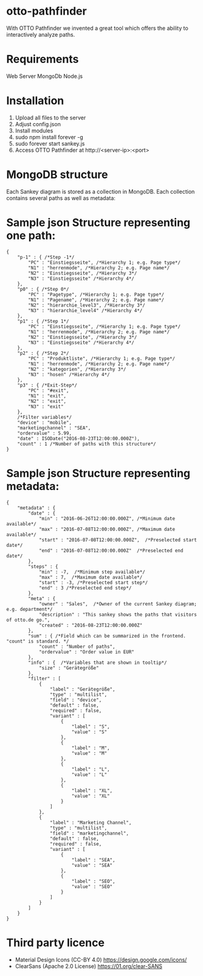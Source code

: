 # otto-pathfinder
With OTTO Pathfinder we invented a great tool which offers the ability to interactively analyze paths.


# Requirements
Web Server
MongoDb
Node.js


# Installation
1. Upload all files to the server 
2. Adjust config.json
3. Install modules
4. sudo npm install forever -g
5. sudo forever start sankey.js
6. Access OTTO Pathfinder at http://\<server-ip\>:\<port\>


# MongoDB structure
Each Sankey diagram is stored as a collection in MongoDB. Each collection contains several paths as well as metadata:


# Sample json Structure representing one path:
```
{
    "p-1" : { /*Step -1*/
        "PC" : "Einstiegsseite", /*Hierarchy 1; e.g. Page type*/
        "N1" : "herrenmode", /*Hierarchy 2; e.g. Page name*/
        "N2" : "Einstiegsseite", /*Hierarchy 3*/
        "N3" : "Einstiegsseite" /*Hierarchy 4*/
    },
    "p0" : { /*Step 0*/
        "PC" : "Pagetype", /*Hierarchy 1; e.g. Page type*/
        "N1" : "Pagename", /*Hierarchy 2; e.g. Page name*/
        "N2" : "hierarchie_level3", /*Hierarchy 3*/
        "N3" : "hierarchie_level4" /*Hierarchy 4*/
    },
    "p1" : { /*Step 1*/
        "PC" : "Einstiegsseite", /*Hierarchy 1; e.g. Page type*/
        "N1" : "herrenmode", /*Hierarchy 2; e.g. Page name*/
        "N2" : "Einstiegsseite", /*Hierarchy 3*/
        "N3" : "Einstiegsseite" /*Hierarchy 4*/
    },
    "p2" : { /*Step 2*/
        "PC" : "Produktliste", /*Hierarchy 1; e.g. Page type*/
        "N1" : "herrenmode", /*Hierarchy 2; e.g. Page name*/
        "N2" : "kategorien", /*Hierarchy 3*/
        "N3" : "hosen" /*Hierarchy 4*/
    },
    "p3" : { /*Exit-Step*/
        "PC" : "#exit",
        "N1" : "exit",
        "N2" : "exit",
        "N3" : "exit"
    },
    /*Filter variables*/
    "device" : "mobile",
    "marketingchannel" : "SEA",
    "ordervalue" : 5.99,
    "date" : ISODate("2016-08-23T12:00:00.000Z"),
    "count" : 1 /*Number of paths with this structure*/
}
```


# Sample json Structure representing metadata:
```
{
    "metadata" : {
        "date" : {
            "min" : "2016-06-26T12:00:00.000Z", /*Minimum date available*/
            "max" : "2016-07-08T12:00:00.000Z", /*Maximum date available*/
            "start" : "2016-07-08T12:00:00.000Z",  /*Preselected start date*/
            "end" : "2016-07-08T12:00:00.000Z"  /*Preselected end date*/
        },
        "steps" : {
            "min" : -7,  /*Minimum step available*/
            "max" : 7,  /*Maximum date available*/
            "start" : -3, /*Preselected start step*/
            "end" : 3 /*Preselected end step*/
        },
        "meta" : {
            "owner" : "Sales",  /*Owner of the current Sankey diagram; e.g. department*/
            "description" : "This sankey shows the paths that visitors of otto.de go.",
            "created" : "2016-08-23T12:00:00.000Z"
        },
        "sum" : { /*Field which can be summarized in the frontend. "count" is standard. */
            "count" : "Number of paths",
            "ordervalue" : "Order value in EUR"
        },
        "info" : {  /*Variables that are shown in tooltip*/
            "size" : "Gerätegröße"
        },
        "filter" : [ 
            {
                "label" : "Gerätegröße",
                "type" : "multilist",
                "field" : "device",
                "default" : false,
                "required" : false,
                "variant" : [ 
                    {
                        "label" : "S",
                        "value" : "S"
                    }, 
                    {
                        "label" : "M",
                        "value" : "M"
                    }, 
                    {
                        "label" : "L",
                        "value" : "L"
                    }, 
                    {
                        "label" : "XL",
                        "value" : "XL"
                    }
                ]
            }, 
            {
                "label" : "Marketing Channel",
                "type" : "multilist",
                "field" : "marketingchannel",
                "default" : false,
                "required" : false,
                "variant" : [ 
                    {
                        "label" : "SEA",
                        "value" : "SEA"
                    }, 
                    {
                        "label" : "SEO",
                        "value" : "SEO"
                    }
                ]
            }
        ]
    }
}
```

# Third party licence 
- Material Design Icons (CC-BY 4.0) https://design.google.com/icons/ 
- ClearSans (Apache 2.0 License) https://01.org/clear-SANS 
